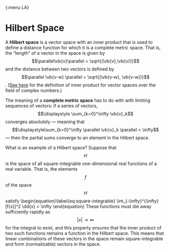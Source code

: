 {:menu LA}


# Hilbert Space

A **Hilbert space** is a vector space with an inner product that is used to define a distance function for which it is a complete metric space. That is, the “length” of a vector in the space is given by $$\parallel\vb{v}\parallel = \sqrt{(\vb{v},\vb{v})}$$ and the distance between two vectors is defined by $$\parallel \vb{v-w} \parallel = \sqrt{(\vb{v-w}, \vb{v-w})}$$. ([See here](LA-LinearAlgebra.md#complex-spaces) for the definition of inner product for vector spaces over the field of complex numbers.)

The meaning of a **complete metric space** has to do with with limiting sequences of vectors: if a series of vectors, $$\displaystyle \sum_{k=0}^\infty \vb{v}_k$$ converges absolutely — meaning that $$\displaystyle\sum_{k=0}^\infty \parallel \vb{v}_k \parallel < \infty$$ — then the partial sums converge to an element in the Hilbert space.

What is an example of a Hilbert space? Suppose that $$H$$ is the space of all square-integrable one-dimensional real functions of a real variable. That is, the elements $$f$$ of the space $$H$$ satisfy
\begin{equation}\label{eq:square-integrable}
  \int_{-\infty}^{\infty} [f(x)]^2 \dd{x} < \infty
\end{equation}
These functions must die away sufficiently rapidly as $$|x| \to \infty$$ for the integral to exist, and this property ensures that the inner product of two such functions remains a function in the Hilbert space. This means that linear combinations of these vectors in the space remain square-integrable and form (normalizable) vectors in the space.
